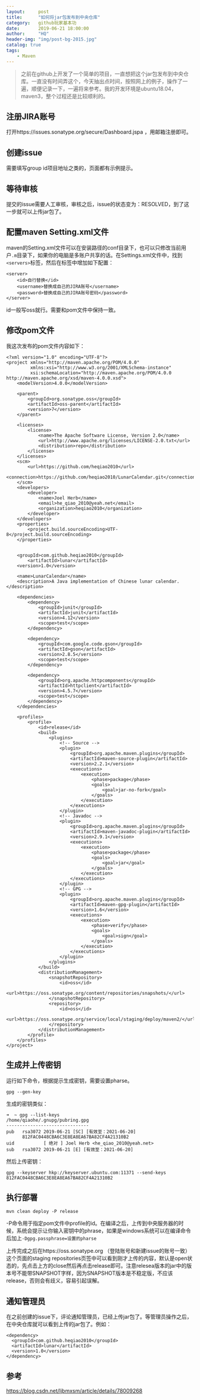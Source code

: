 ```yaml
---
layout:     post
title:      "如何将jar包发布到中央仓库"
category:   github玩家基本功
date:       2019-06-21 18:00:00
author:     "HQ"
header-img: "img/post-bg-2015.jpg"
catalog: true
tags:
    - Maven
---
```


>之前在github上开发了一个简单的项目，一直想把这个jar包发布到中央仓库。一直没有时间弄这个，今天抽出点时间，按照网上的例子，操作了一遍，顺便记录一下，一遍将来参考。我的开发环境是ubuntu18.04，maven3，整个过程还是比较顺利的。

## 注册JIRA账号 
打开https://issues.sonatype.org/secure/Dashboard.jspa ，用邮箱注册即可。

## 创建issue 
需要填写group id项目地址之类的，页面都有示例提示。

## 等待审核
提交的issue需要人工审核，审核之后，issue的状态变为：RESOLVED，到了这一步就可以上传jar包了。

## 配置maven Setting.xml文件 
maven的Setting.xml文件可以在安装路径的conf目录下，也可以只修改当前用户`.m`目录下，如果你的电脑是多账户共享的话。在Settings.xml文件中，找到`<servers>`标签，然后在标签中增加如下配置：
```
<server>
    <id>自行替换</id>
    <username>替换成自己的JIRA账号</username>
    <password>替换成自己的JIRA账号密码</password>
</server>
```
id一般写oss就行。需要和pom文件中保持一致。

## 修改pom文件
我这次发布的pom文件内容如下：
```
<?xml version="1.0" encoding="UTF-8"?>
<project xmlns="http://maven.apache.org/POM/4.0.0"
         xmlns:xsi="http://www.w3.org/2001/XMLSchema-instance"
         xsi:schemaLocation="http://maven.apache.org/POM/4.0.0 http://maven.apache.org/xsd/maven-4.0.0.xsd">
    <modelVersion>4.0.0</modelVersion>

    <parent>
        <groupId>org.sonatype.oss</groupId>
        <artifactId>oss-parent</artifactId>
        <version>7</version>
    </parent>

    <licenses>
        <license>
            <name>The Apache Software License, Version 2.0</name>
            <url>http://www.apache.org/licenses/LICENSE-2.0.txt</url>
            <distribution>repo</distribution>
        </license>
    </licenses>
    <scm>
        <url>https://github.com/heqiao2010</url>
        <connection>https://github.com/heqiao2010/LunarCalendar.git</connection>
    </scm>
    <developers>
        <developer>
            <name>Joel Herb</name>
            <email>he_qiao_2010@yeah.net</email>
            <organization>heqiao2010</organization>
        </developer>
    </developers>
    <properties>
        <project.build.sourceEncoding>UTF-8</project.build.sourceEncoding>
    </properties>


    <groupId>com.github.heqiao2010</groupId>
        <artifactId>lunar</artifactId>
    <version>1.0</version>

    <name>LunarCalendar</name>
    <description>A Java implementation of Chinese lunar calendar. </description>

    <dependencies>
        <dependency>
            <groupId>junit</groupId>
            <artifactId>junit</artifactId>
            <version>4.12</version>
            <scope>test</scope>
        </dependency>

        <dependency>
            <groupId>com.google.code.gson</groupId>
            <artifactId>gson</artifactId>
            <version>2.8.5</version>
            <scope>test</scope>
        </dependency>

        <dependency>
            <groupId>org.apache.httpcomponents</groupId>
            <artifactId>httpclient</artifactId>
            <version>4.5.7</version>
            <scope>test</scope>
        </dependency>
    </dependencies>

    <profiles>
        <profile>
            <id>release</id>
            <build>
                <plugins>
                    <!-- Source -->
                    <plugin>
                        <groupId>org.apache.maven.plugins</groupId>
                        <artifactId>maven-source-plugin</artifactId>
                        <version>2.2.1</version>
                        <executions>
                            <execution>
                                <phase>package</phase>
                                <goals>
                                    <goal>jar-no-fork</goal>
                                </goals>
                            </execution>
                        </executions>
                    </plugin>
                    <!-- Javadoc -->
                    <plugin>
                        <groupId>org.apache.maven.plugins</groupId>
                        <artifactId>maven-javadoc-plugin</artifactId>
                        <version>2.9.1</version>
                        <executions>
                            <execution>
                                <phase>package</phase>
                                <goals>
                                    <goal>jar</goal>
                                </goals>
                            </execution>
                        </executions>
                    </plugin>
                    <!-- GPG -->
                    <plugin>
                        <groupId>org.apache.maven.plugins</groupId>
                        <artifactId>maven-gpg-plugin</artifactId>
                        <version>1.6</version>
                        <executions>
                            <execution>
                                <phase>verify</phase>
                                <goals>
                                    <goal>sign</goal>
                                </goals>
                            </execution>
                        </executions>
                    </plugin>
                </plugins>
            </build>
            <distributionManagement>
                <snapshotRepository>
                    <id>oss</id>
                    <url>https://oss.sonatype.org/content/repositories/snapshots/</url>
                </snapshotRepository>
                <repository>
                    <id>oss</id>
                    <url>https://oss.sonatype.org/service/local/staging/deploy/maven2/</url>
                </repository>
            </distributionManagement>
        </profile>
    </profiles>
</project>
```

## 生成并上传密钥
运行如下命令，根据提示生成密钥，需要设置pharse。
```
gpg --gen-key
```
生成的密钥类似：
```
➜  ~ gpg --list-keys 
/home/qiaohe/.gnupg/pubring.gpg
-------------------------------
pub   rsa3072 2019-06-21 [SC] [有效至：2021-06-20]
      812FAC0448CBA6C3E8EA8EA67BA82CF4A21310B2
uid           [ 绝对 ] Joel Herb <he_qiao_2010@yeah.net>
sub   rsa3072 2019-06-21 [E] [有效至：2021-06-20]
```
然后上传密钥：
```
gpg --keyserver hkp://keyserver.ubuntu.com:11371 --send-keys 812FAC0448CBA6C3E8EA8EA67BA82CF4A21310B2
```

## 执行部署
```
mvn clean deploy -P release
```
-P命令用于指定pom文件中profile的id。在编译之后，上传到中央服务器的时候，系统会提示让你输入密钥中的phrase，如果是windows系统可以在编译命令后加上`-Dgpg.passphrase=设置的pharse`

上传完成之后在https://oss.sonatype.org （登陆账号和新建issue的账号一致）这个页面的staging repositories页签中可以看到刚才上传的内容，默认是open状态的，先点击上方的close然后再点击release即可。注意relesea版本的jar中的版本号不能带SNAPSHOT字样，因为SNAPSHOT版本是不稳定版，不应该release，否则会有歧义，容易引起误解。

## 通知管理员
在之前创建的issue下，评论通知管理员，已经上传jar包了。等管理员操作之后，在中央仓库就可以看到上传的jar包了。例如：

```
<dependency>
  <groupId>com.github.heqiao2010</groupId>
  <artifactId>lunar</artifactId>
  <version>1.0</version>
</dependency>
```
## 参考
https://blog.csdn.net/ljbmxsm/article/details/78009268

